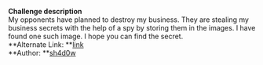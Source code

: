**Challenge description**<br>
My opponents have planned to destroy my business. They are stealing my business secrets with the help of a spy by storing them in the images. I have found one such image. I hope you can find the secret.<br>
**Alternate Link: **<a href="https://drive.google.com/open?id=1DU9LwycpuKTCb2-KyGEBz9tN2TjB2JYx">link</a><br>
**Author: **<a href="https://twitter.com/__Sh4d0w__">sh4d0w</a>